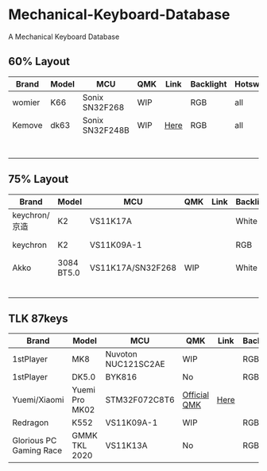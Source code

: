 # Mechanical-Keyboard-Database

A Mechanical Keyboard Database



## 60% Layout

| Brand  | Model | MCU             | QMK  | Link                                                         | Backlight | Hotswap | Wireless |
| ------ | ----- | --------------- | ---- | ------------------------------------------------------------ | --------- | ------- | -------- |
| womier | K66   | Sonix SN32F268  | WIP  |                                                              | RGB       | all     | No       |
| Kemove | dk63  | Sonix SN32F248B | WIP  | [Here](https://github.com/qmk/qmk_firmware/tree/master/keyboards/xiaomi/mk02) | RGB       | all     | Yes      |
|        |       |                 |      |                                                              |           |         |          |
|        |       |                 |      |                                                              |           |         |          |
|        |       |                 |      |                                                              |           |         |          |
|        |       |                 |      |                                                              |           |         |          |
|        |       |                 |      |                                                              |           |         |          |
|        |       |                 |      |                                                              |           |         |          |
|        |       |                 |      |                                                              |           |         |          |

## 75% Layout

| Brand         | Model      | MCU               | QMK  | Link | Backlight | Hotswap | Wireless      |
| ------------- | ---------- | ----------------- | ---- | ---- | --------- | ------- | ------------- |
| keychron/京造 | K2         | VS11K17A          |      |      | White     | No      | Bluetooth 5.1 |
| keychron      | K2         | VS11K09A-1        |      |      | RGB       | No      | Bluetooth 5.1 |
| Akko          | 3084 BT5.0 | VS11K17A/SN32F268 | WIP  |      | White     | No      | Bluetooth 5.0 |
|               |            |                   |      |      |           |         |               |
|               |            |                   |      |      |           |         |               |
|               |            |                   |      |      |           |         |               |
|               |            |                   |      |      |           |         |               |
|               |            |                   |      |      |           |         |               |
|               |            |                   |      |      |           |         |               |

## TLK 87keys

| Brand        | Model          | MCU                 | QMK                                                  | Link                                                         | Backlight | Hotswap | Wireless |
| ------------ | -------------- | ------------------- | ---------------------------------------------------- | ------------------------------------------------------------ | --------- | ------- | -------- |
| 1stPlayer    | MK8            | Nuvoton NUC121SC2AE | WIP                                                  |                                                              | RGB       | 13key   | No       |
| 1stPlayer    | DK5.0          | BYK816              | No                                                   |                                                              | RGB       | No      | No       |
| Yuemi/Xiaomi | Yuemi Pro MK02 | STM32F072C8T6       | [Official QMK](https://github.com/qmk/qmk_firmware/) | [Here](https://github.com/qmk/qmk_firmware/tree/master/keyboards/xiaomi/mk02) |           |         |          |
| Redragon     | K552           | VS11K09A-1          | WIP                                                  |                                                              | RGB       | Yes     | No       |
| Glorious PC Gaming Race | GMMK TKL 2020  | VS11K13A            | No                                                   |                                                              | RGB       | Yes     | No       |

